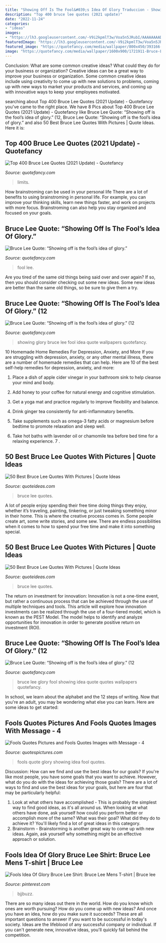 ```yaml
---
title: "Showing Off Is The Fool&#039;s Idea Of Glory Traduccion - Showing Glory Bruce Lee Fool Idea Quote Wallpapers Quotefancy"
description: "Top 400 bruce lee quotes (2021 update)"
date: "2022-11-24"
categories:
- "ideas"
images:
- "https://lh3.googleusercontent.com/-V9i2kpmlT3w/Voa5n5JRubI/AAAAAAAADvc/SHJD01iTlIQ/s493-Ic42/Best%252520bruce%252520lee%252520quotes%252520pics%252520images%252520%25252832%252529.jpg"
featuredImage: "https://lh3.googleusercontent.com/-V9i2kpmlT3w/Voa5n5JRubI/AAAAAAAADvc/SHJD01iTlIQ/s493-Ic42/Best%252520bruce%252520lee%252520quotes%252520pics%252520images%252520%25252832%252529.jpg"
featured_image: "https://quotefancy.com/media/wallpaper/800x450/393166-Bruce-Lee-Quote-Either-push-your-limits-or-die.jpg"
image: "https://quotefancy.com/media/wallpaper/1600x900/1721911-Bruce-Lee-Quote-Showing-off-is-the-fool-s-idea-of-glory.jpg"
---
```



Conclusion: What are some common creative ideas? What could they do for your business or organization?
Creative ideas can be a great way to improve your business or organization. Some common creative ideas include using creativity to come up with new solutions to problems, coming up with new ways to market your products and services, and coming up with innovative ways to keep your employees motivated.

	

		
searching about Top 400 Bruce Lee Quotes (2021 Update) - Quotefancy you've came to the right place. We have 8 Pics about Top 400 Bruce Lee Quotes (2021 Update) - Quotefancy like Bruce Lee Quote: “Showing off is the fool’s idea of glory.” (12, Bruce Lee Quote: “Showing off is the fool’s idea of glory.” and also 50 Best Bruce Lee Quotes With Pictures | Quote Ideas. Here it is:
		
    
## Top 400 Bruce Lee Quotes (2021 Update) - Quotefancy

<img loading=lazy src="https://quotefancy.com/media/wallpaper/800x450/393166-Bruce-Lee-Quote-Either-push-your-limits-or-die.jpg" onerror="this.onerror=null;this.src='https://tse2.mm.bing.net/th?id=OIP.iN0tD3EXHDpfrHXqHwrRVgHaEK&amp;pid=15.1';" alt="Top 400 Bruce Lee Quotes (2021 Update) - Quotefancy">

_Source: quotefancy.com_

>limits. 

	

How brainstroming can be used in your personal life
There are a lot of benefits to using brainstroming in personal life. For example, you can improve your thinking skills, learn new things faster, and work on projects with more focus. Brainstroming can also help you stay organized and focused on your goals.

    
## Bruce Lee Quote: “Showing Off Is The Fool’s Idea Of Glory.”

<img loading=lazy src="https://quotefancy.com/media/wallpaper/800x450/1721910-Bruce-Lee-Quote-Showing-off-is-the-fool-s-idea-of-glory.jpg" onerror="this.onerror=null;this.src='https://tse2.mm.bing.net/th?id=OIP.S7ebHC1BOQVwMaUaw1MEyQHaEK&amp;pid=15.1';" alt="Bruce Lee Quote: “Showing off is the fool’s idea of glory.”">

_Source: quotefancy.com_

>fool lee. 

	

Are you tired of the same old things being said over and over again? If so, then you should consider checking out some new ideas. Some new ideas are better than the same old things, so be sure to give them a try.

    
## Bruce Lee Quote: “Showing Off Is The Fool’s Idea Of Glory.” (12

<img loading=lazy src="https://quotefancy.com/media/wallpaper/1600x900/1721911-Bruce-Lee-Quote-Showing-off-is-the-fool-s-idea-of-glory.jpg" onerror="this.onerror=null;this.src='https://tse3.mm.bing.net/th?id=OIP.cYIQuZoI6ngkykVz2ivdbwHaEK&amp;pid=15.1';" alt="Bruce Lee Quote: “Showing off is the fool’s idea of glory.” (12">

_Source: quotefancy.com_

>showing glory bruce lee fool idea quote wallpapers quotefancy. 

	

10 Homemade Home Remedies For Depression, Anxiety, and More
If you are struggling with depression, anxiety, or any other mental illness, there are a number of homemade remedies that can help. Here are 10 of the best self-help remedies for depression, anxiety, and more:
1. Place a dish of apple cider vinegar in your bathroom sink to help cleanse your mind and body.

2. Add honey to your coffee for natural energy and cognitive stimulation.

3. Get a yoga mat and practice regularly to improve flexibility and balance.

4. Drink ginger tea consistently for anti-inflammatory benefits.

5. Take supplements such as omega-3 fatty acids or magnesium before bedtime to promote relaxation and sleep well.

6. Take hot baths with lavender oil or chamomile tea before bed time for a relaxing experience.      7 .

    
## 50 Best Bruce Lee Quotes With Pictures | Quote Ideas

<img loading=lazy src="https://lh3.googleusercontent.com/-V9i2kpmlT3w/Voa5n5JRubI/AAAAAAAADvc/SHJD01iTlIQ/s493-Ic42/Best%252520bruce%252520lee%252520quotes%252520pics%252520images%252520%25252832%252529.jpg" onerror="this.onerror=null;this.src='https://tse1.mm.bing.net/th?id=OIP.obrHIfUuy8pAnm0zMAZmKwHaJ3&amp;pid=15.1';" alt="50 Best Bruce Lee Quotes With Pictures | Quote Ideas">

_Source: quoteideas.com_

>bruce lee quotes. 

	

A lot of people enjoy spending their free time doing things they enjoy, whether it’s traveling, painting, tinkering, or just tweaking something minor in their home. This is where the creative process comes in. Some people create art, some write stories, and some sew. There are endless possibilities when it comes to how to spend your free time and make it into something special.

    
## 50 Best Bruce Lee Quotes With Pictures | Quote Ideas

<img loading=lazy src="https://lh3.googleusercontent.com/-D9xM8dXRIXE/Voa5wrVFvvI/AAAAAAAADxc/PlkPxoRJpjQ/s358-Ic42/Best%252520bruce%252520lee%252520quotes%252520pics%252520images%252520%25252845%252529.jpg" onerror="this.onerror=null;this.src='https://tse3.mm.bing.net/th?id=OIP.HjTC-Klm0_nftzECNbIEZQAAAA&amp;pid=15.1';" alt="50 Best Bruce Lee Quotes With Pictures | Quote Ideas">

_Source: quoteideas.com_

>bruce lee quotes. 

	

The return on investment for innovation:
Innovation is not a one-time event, but rather a continuous process that can be achieved through the use of multiple techniques and tools. This article will explore how innovation investments can be realized through the use of a four-tiered model, which is known as the PEST Model. The model helps to identify and analyze opportunities for innovation in order to generate positive return on investment (ROI).

    
## Bruce Lee Quote: “Showing Off Is The Fool’s Idea Of Glory.” (12

<img loading=lazy src="https://quotefancy.com/media/wallpaper/3840x2160/2031782-Bruce-Lee-Quote-Showing-off-is-the-fool-s-idea-of-glory.jpg" onerror="this.onerror=null;this.src='https://tse2.mm.bing.net/th?id=OIP.tR47PS6TZ4kbVJFKvkj8NgFNC7&amp;pid=15.1';" alt="Bruce Lee Quote: “Showing off is the fool’s idea of glory.” (12">

_Source: quotefancy.com_

>bruce lee glory fool showing idea quote quotes wallpapers quotefancy. 

	

In school, we learn about the alphabet and the 12 steps of writing. Now that you're an adult, you may be wondering what else you can learn. Here are some ideas to get started: 

    
## Fools Quotes Pictures And Fools Quotes Images With Message - 4

<img loading=lazy src="http://quotespictures.com/wp-content/uploads/2013/03/showing-off-is-the-fools-idea-of-glory-fools-quote.jpg" onerror="this.onerror=null;this.src='https://tse2.mm.bing.net/th?id=OIP.ee5_onPvb7YZDtVLN895RwAAAA&amp;pid=15.1';" alt="Fools Quotes Pictures and Fools Quotes Images with Message - 4">

_Source: quotespictures.com_

>fools quote glory showing idea fool quotes. 

	

Discussion: How can we find and use the best ideas for our goals?
If you're like most people, you have some goals that you want to achieve. However, what do you do with the ideas for achieving those goals? 
There are a lot of ways to find and use the best ideas for your goals, but here are four that may be particularly helpful: 

1) Look at what others have accomplished - This is probably the simplest way to find good ideas, as it's all around us. When looking at what others have done, ask yourself how could you perform better or accomplish more of the same? What was their goal? What did they do to achieve it? You'll likely find a lot of great ideas in this category. 
2) Brainstorm - Brainstorming is another great way to come up with new ideas. Again, ask yourself why something might be an effective approach or solution.

    
## Fools Idea Of Glory Bruce Lee Shirt: Bruce Lee Mens T-shirt | Bruce Lee

<img loading=lazy src="https://i.pinimg.com/474x/f9/2b/f1/f92bf1e5d936379f31ceae68ee0d0e11.jpg" onerror="this.onerror=null;this.src='https://tse3.mm.bing.net/th?id=OIP.rM7PJ9umx5x-YDRB2dmI1wAAAA&amp;pid=15.1';" alt="Fools Idea Of Glory Bruce Lee Shirt: Bruce Lee Mens T-shirt | Bruce lee">

_Source: pinterest.com_

>bjjbuzz. 

	

There are so many ideas out there in the world. How do you know which ones are worth pursuing? How do you come up with new ideas? And once you have an idea, how do you make sure it succeeds? These are all important questions to answer if you want to be successful in today's society. Ideas are the lifeblood of any successful company or individual. If you can't generate new, innovative ideas, you'll quickly fall behind the competition.

